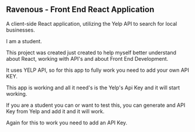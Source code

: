 ## Ravenous - Front End React Application

A client-side React application, utilizing the Yelp API to search for local businesses.

I am a student.

This project was created just created to help myself better understand about React, working with API's and 
about Front End Development.

It uses YELP API, so for this app to fully work you need to add your own API KEY.

This app is working and all it need's is the Yelp's Api Key and it will start working.

If you are a student you can or want to test this, you can generate and API Key from Yelp and add it and it will work.

Again for this to work you need to add an API Key.

